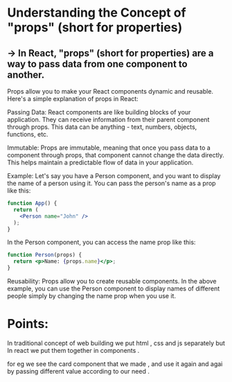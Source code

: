 # Understanding the Concept of "props" (short for properties) 

-> In React, "props" (short for properties) are a way to pass data from one component to another.
----------------------------------------------------------------------------------------------------
 Props allow you to make your React components dynamic and reusable. Here's a simple explanation of props in React:

Passing Data: React components are like building blocks of your application. They can receive information from their parent component through props. This data can be anything - text, numbers, objects, functions, etc.

Immutable: Props are immutable, meaning that once you pass data to a component through props, that component cannot change the data directly. This helps maintain a predictable flow of data in your application.

Example: Let's say you have a Person component, and you want to display the name of a person using it. You can pass the person's name as a prop like this:

```jsx
function App() {
  return (
    <Person name="John" />
  );
}
```

In the Person component, you can access the name prop like this:
```jsx
function Person(props) {
  return <p>Name: {props.name}</p>;
}
```

Reusability: Props allow you to create reusable components. In the above example, you can use the Person component to display names of different people simply by changing the name prop when you use it.



# Points:

In traditional concept of web building we put html , css and js separately but In react we put them together in components .

for eg we see the card component that we made , and use it again and agai by passing different value according to our need .